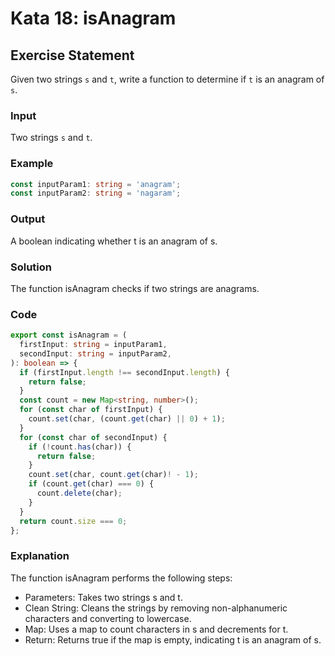 # Kata 18: isAnagram

## Exercise Statement

Given two strings `s` and `t`, write a function to determine if `t` is an anagram of `s`.

### Input

Two strings `s` and `t`.

### Example

```typescript
const inputParam1: string = 'anagram';
const inputParam2: string = 'nagaram';
```

### Output

A boolean indicating whether t is an anagram of s.

### Solution

The function isAnagram checks if two strings are anagrams.

### Code

```typescript
export const isAnagram = (
  firstInput: string = inputParam1,
  secondInput: string = inputParam2,
): boolean => {
  if (firstInput.length !== secondInput.length) {
    return false;
  }
  const count = new Map<string, number>();
  for (const char of firstInput) {
    count.set(char, (count.get(char) || 0) + 1);
  }
  for (const char of secondInput) {
    if (!count.has(char)) {
      return false;
    }
    count.set(char, count.get(char)! - 1);
    if (count.get(char) === 0) {
      count.delete(char);
    }
  }
  return count.size === 0;
};
```

### Explanation

The function isAnagram performs the following steps:

- Parameters: Takes two strings s and t.
- Clean String: Cleans the strings by removing non-alphanumeric characters and converting to lowercase.
- Map: Uses a map to count characters in s and decrements for t.
- Return: Returns true if the map is empty, indicating t is an anagram of s.
